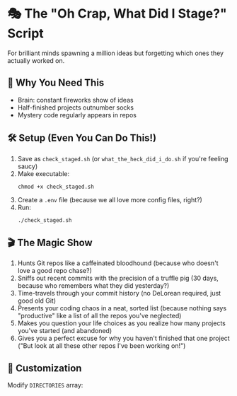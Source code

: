 # 🎭 The "Oh Crap, What Did I Stage?" Script

For brilliant minds spawning a million ideas but forgetting which ones they actually worked on.

## 🧠 Why You Need This

- Brain: constant fireworks show of ideas
- Half-finished projects outnumber socks
- Mystery code regularly appears in repos

## 🛠 Setup (Even You Can Do This!)

1. Save as `check_staged.sh` (or `what_the_heck_did_i_do.sh` if you're feeling saucy)
2. Make executable:
   ```
   chmod +x check_staged.sh
   ```
3. Create a `.env` file (because we all love more config files, right?)
4. Run:
   ```
   ./check_staged.sh
   ```

## 🎬 The Magic Show

1. Hunts Git repos like a caffeinated bloodhound (because who doesn't love a good repo chase?)
2. Sniffs out recent commits with the precision of a truffle pig (30 days, because who remembers what they did yesterday?)
3. Time-travels through your commit history (no DeLorean required, just good old Git)
4. Presents your coding chaos in a neat, sorted list (because nothing says "productive" like a list of all the repos you've neglected)
5. Makes you question your life choices as you realize how many projects you've started (and abandoned)
6. Gives you a perfect excuse for why you haven't finished that one project ("But look at all these other repos I've been working on!")

## 🎨 Customization

Modify `DIRECTORIES` array: